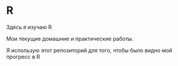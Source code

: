 # R

Здесь я изучаю R


Мои текущие домашние и практические работы. 


Я использую этот репозиторий для того, чтобы было видно мой прогресс в R
